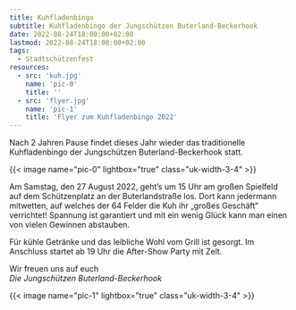 ```yaml
---
title: Kuhfladenbingo
subtitle: Kuhfladenbingo der Jungschützen Buterland-Beckerhook
date: 2022-08-24T18:00:00+02:00
lastmod: 2022-08-24T18:00:00+02:00
tags: 
  - Stadtschützenfest
resources:
  - src: 'kuh.jpg'
    name: 'pic-0'
    title: ''
  - src: 'flyer.jpg'
    name: 'pic-1'
    title: 'Flyer zum Kuhfladenbingo 2022'
---
```


Nach 2 Jahren Pause findet dieses Jahr wieder das traditionelle Kuhfladenbingo 
der Jungschützen Buterland-Beckerhook statt.
<!--more-->

{{< image name="pic-0" lightbox="true" class="uk-width-3-4" >}}

Am Samstag, den 27 August 2022, geht’s um 15 Uhr am großen Spielfeld 
auf dem Schützenplatz an der Buterlandstraße los. 
Dort kann jedermann mitwetten, auf welches der 64 Felder die Kuh ihr 
„großes Geschäft“ verrichtet! Spannung ist garantiert und mit ein wenig 
Glück kann man einen von vielen Gewinnen abstauben.

Für kühle Getränke und das leibliche Wohl vom Grill ist gesorgt. 
Im Anschluss startet ab 19 Uhr die After-Show Party mit Zelt.


Wir freuen uns auf euch  
*Die Jungschützen Buterland-Beckerhook*

{{< image name="pic-1" lightbox="true" class="uk-width-3-4" >}}
